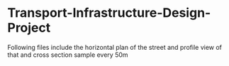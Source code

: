 # Transport-Infrastructure-Design-Project
Following files include the horizontal plan of the street and profile view of that and cross section sample every 50m
